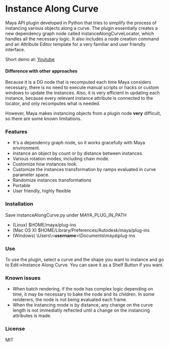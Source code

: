 Instance Along Curve
==================

Maya API plugin developed in Python that tries to simplify the process of instancing various objects along a curve. The plugin essentially creates a new dependency graph node called instanceAlongCurveLocator, which handles all the necessary logic. It also includes a node creation command and an Attribute Editor template for a very familiar and user friendly interface.

Short demo at: [Youtube](https://www.youtube.com/watch?v=k4i_dZjxVr0)

#### Difference with other approaches

Because it is a DG node that is recomputed each time Maya considers necessary, there is no need to execute manual scripts or hacks or custom windows to update the instances. Also, it is very efficient in updating each instance, because every relevant instance attribute is connected to the locator, and only recomputes what is needed.

However, Maya makes instancing objects from a plugin node **very** difficult, so there are some known limitations.

### Features
* It's a dependency graph node, so it works gracefully with Maya environment.
* Instance an object by count or by distance between instances.
* Various rotation modes, including chain mode.
* Customize how instances look.
* Customize the instances transformation by ramps evaluated in curve parameter space.
* Randomize instances transformations
* Portable
* User friendly, highly flexible

### Installation
Save instanceAlongCurve.py under MAYA_PLUG_IN_PATH
 * (Linux) $HOME/maya/plug-ins
 * (Mac OS X) $HOME/Library/Preferences/Autodesk/maya/plug-ins
 * (Windows) \\Users\\\<**username**\>\\Documents\\maya\\plug-ins

### Use
To use the plugin, select a curve and the shape you want to instance and go to Edit->Instance Along Curve. You can save it as a Shelf Button if you want.

### Known issues
* When batch rendering, if the node has complex logic depending on time, it may be necessary to bake the node and its children. In some renderers, the node is not being evaluated each frame.
* When the instancing mode is by distance, any change on the curve length is not immediatly reflected until a change on the instancing attributes is made.

### License
MIT
